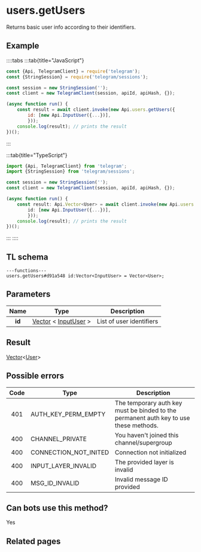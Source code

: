 # users.getUsers

Returns basic user info according to their identifiers.

## Example

::::tabs
:::tab{title="JavaScript"}

```js
const {Api, TelegramClient} = require('telegram');
const {StringSession} = require('telegram/sessions');

const session = new StringSession('');
const client = new TelegramClient(session, apiId, apiHash, {});

(async function run() {
    const result = await client.invoke(new Api.users.getUsers({
		id: [new Api.InputUser({...})],
		}));
    console.log(result); // prints the result
})();

```

:::

:::tab{title="TypeScript"}

```ts
import {Api, TelegramClient} from 'telegram';
import {StringSession} from 'telegram/sessions';

const session = new StringSession('');
const client = new TelegramClient(session, apiId, apiHash, {});

(async function run() {
    const result: Api.Vector<User> = await client.invoke(new Api.users.getUsers({
		id: [new Api.InputUser({...})],
		}));
    console.log(result); // prints the result
})();

```

:::
::::

## TL schema

```
---functions---
users.getUsers#d91a548 id:Vector<InputUser> = Vector<User>;
```

## Parameters

|  Name  | Type                                                                                                          | Description              |
| :----: | ------------------------------------------------------------------------------------------------------------- | ------------------------ |
| **id** | [Vector](https://core.telegram.org/type/Vector%20t) < [InputUser](https://core.telegram.org/type/InputUser) > | List of user identifiers |

## Result

[Vector](https://core.telegram.org/type/Vector%20t)<[User](https://core.telegram.org/type/User)>

## Possible errors

| Code | Type                  | Description                                                                           |
| :--: | --------------------- | ------------------------------------------------------------------------------------- |
| 401  | AUTH_KEY_PERM_EMPTY   | The temporary auth key must be binded to the permanent auth key to use these methods. |
| 400  | CHANNEL_PRIVATE       | You haven't joined this channel/supergroup                                            |
| 400  | CONNECTION_NOT_INITED | Connection not initialized                                                            |
| 400  | INPUT_LAYER_INVALID   | The provided layer is invalid                                                         |
| 400  | MSG_ID_INVALID        | Invalid message ID provided                                                           |

## Can bots use this method?

Yes

## Related pages
